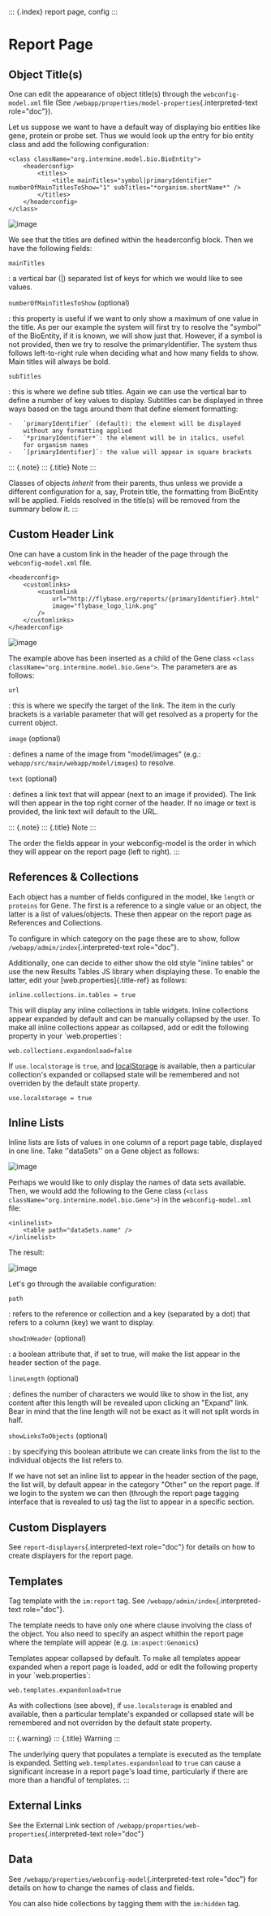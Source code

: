 ::: {.index}
report page, config
:::

Report Page
===========

Object Title(s)
---------------

One can edit the appearance of object title(s) through the
`webconfig-model.xml` file (See
`/webapp/properties/model-properties`{.interpreted-text role="doc"}).

Let us suppose we want to have a default way of displaying bio entities
like gene, protein or probe set. Thus we would look up the entry for bio
entity class and add the following configuration:

``` {.xml}
<class className="org.intermine.model.bio.BioEntity">
    <headerconfig>
        <titles>
            <title mainTitles="symbol|primaryIdentifier" numberOfMainTitlesToShow="1" subTitles="*organism.shortName*" />
        </titles>
    </headerconfig>
</class>
```

![image](img/Screenshot4.jpg)

We see that the titles are defined within the headerconfig block. Then
we have the following fields:

`mainTitles`

:   a vertical bar (\|) separated list of keys for which we would like
    to see values.

`numberOfMainTitlesToShow` (optional)

:   this property is useful if we want to only show a maximum of one
    value in the title. As per our example the system will first try to
    resolve the \"symbol\" of the BioEntity, if it is known, we will
    show just that. However, if a symbol is not provided, then we try to
    resolve the primaryIdentifier. The system thus follows left-to-right
    rule when deciding what and how many fields to show. Main titles
    will always be bold.

`subTitles`

:   this is where we define sub titles. Again we can use the vertical
    bar to define a number of key values to display. Subtitles can be
    displayed in three ways based on the tags around them that define
    element formatting:

    -   `primaryIdentifier` (default): the element will be displayed
        without any formatting applied
    -   `*primaryIdentifier*`: the element will be in italics, useful
        for organism names
    -   `[primaryIdentifier]`: the value will appear in square brackets

::: {.note}
::: {.title}
Note
:::

Classes of objects *inherit* from their parents, thus unless we provide
a different configuration for a, say, Protein title, the formatting from
BioEntity will be applied. Fields resolved in the title(s) will be
removed from the summary below it.
:::

Custom Header Link
------------------

One can have a custom link in the header of the page through the
`webconfig-model.xml` file.

``` {.xml}
<headerconfig>
    <customlinks>
        <customlink
            url="http://flybase.org/reports/{primaryIdentifier}.html"
            image="flybase_logo_link.png"
        />
    </customlinks>
</headerconfig>
```

![image](img/Screenshot4.jpg)

The example above has been inserted as a child of the Gene class
`<class className="org.intermine.model.bio.Gene">`. The parameters are
as follows:

`url`

:   this is where we specify the target of the link. The item in the
    curly brackets is a variable parameter that will get resolved as a
    property for the current object.

`image` (optional)

:   defines a name of the image from \"model/images\" (e.g.:
    `webapp/src/main/webapp/model/images`) to resolve.

`text` (optional)

:   defines a link text that will appear (next to an image if provided).
    The link will then appear in the top right corner of the header. If
    no image or text is provided, the link text will default to the URL.

::: {.note}
::: {.title}
Note
:::

The order the fields appear in your webconfig-model is the order in
which they will appear on the report page (left to right).
:::

References & Collections
------------------------

Each object has a number of fields configured in the model, like
`length` or `proteins` for Gene. The first is a reference to a single
value or an object, the latter is a list of values/objects. These then
appear on the report page as References and Collections.

To configure in which category on the page these are to show, follow
`/webapp/admin/index`{.interpreted-text role="doc"}.

Additionally, one can decide to either show the old style \"inline
tables\" or use the new Results Tables JS library when displaying these.
To enable the latter, edit your [web.properties]{.title-ref} as follows:

``` {.properties}
inline.collections.in.tables = true
```

This will display any inline collections in table widgets. Inline
collections appear expanded by default and can be manually collapsed by
the user. To make all inline collections appear as collapsed, add or
edit the following property in your \`web.properties\`:

``` {.properties}
web.collections.expandonload=false
```

If `use.localstorage` is `true`, and
[localStorage](http://diveintohtml5.info/storage.html) is available,
then a particular collection\'s expanded or collapsed state will be
remembered and not overriden by the default state property.

``` {.properties}
use.localstorage = true
```

Inline Lists
------------

Inline lists are lists of values in one column of a report page table,
displayed in one line. Take \'\'dataSets\'\' on a Gene object as
follows:

![image](img/Screenshot.jpg)

Perhaps we would like to only display the names of data sets available.
Then, we would add the following to the Gene class
(`<class className="org.intermine.model.bio.Gene">`) in the
`webconfig-model.xml` file:

``` {.xml}
<inlinelist>
    <table path="dataSets.name" />
</inlinelist>
```

The result:

![image](img/Screenshot2.jpg)

Let\'s go through the available configuration:

`path`

:   refers to the reference or collection and a key (separated by a dot)
    that refers to a column (key) we want to display.

`showInHeader` (optional)

:   a boolean attribute that, if set to true, will make the list appear
    in the header section of the page.

`lineLength` (optional)

:   defines the number of characters we would like to show in the list,
    any content after this length will be revealed upon clicking an
    \"Expand\" link. Bear in mind that the line length will not be exact
    as it will not split words in half.

`showLinksToObjects` (optional)

:   by specifying this boolean attribute we can create links from the
    list to the individual objects the list refers to.

If we have not set an inline list to appear in the header section of the
page, the list will, by default appear in the category \"Other\" on the
report page. If we login to the system we can then (through the report
page tagging interface that is revealed to us) tag the list to appear in
a specific section.

Custom Displayers
-----------------

See `report-displayers`{.interpreted-text role="doc"} for details on how
to create displayers for the report page.

Templates
---------

Tag template with the `im:report` tag. See
`/webapp/admin/index`{.interpreted-text role="doc"}.

The template needs to have only one where clause involving the class of
the object. You also need to specify an aspect whithin the report page
where the template will appear (e.g. `im:aspect:Genomics`)

Templates appear collapsed by default. To make all templates appear
expanded when a report page is loaded, add or edit the following
property in your \`web.properties\`:

``` {.properties}
web.templates.expandonload=true
```

As with collections (see above), if `use.localstorage` is enabled and
available, then a particular template\'s expanded or collapsed state
will be remembered and not overriden by the default state property.

::: {.warning}
::: {.title}
Warning
:::

The underlying query that populates a template is executed as the
template is expanded. Setting `web.templates.expandonload` to `true` can
cause a significant increase in a report page\'s load time, particularly
if there are more than a handful of templates.
:::

External Links
--------------

See the External Link section of
`/webapp/properties/web-properties`{.interpreted-text role="doc"}

Data
----

See `/webapp/properties/webconfig-model`{.interpreted-text role="doc"}
for details on how to change the names of class and fields.

You can also hide collections by tagging them with the `im:hidden` tag.
